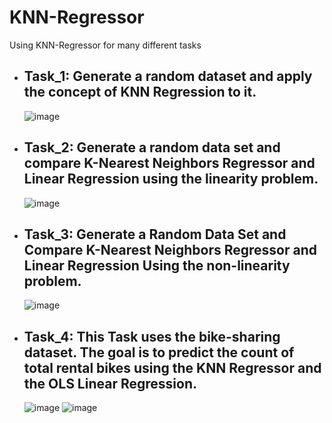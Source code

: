 # KNN-Regressor
 Using KNN-Regressor for many different tasks
   - ## Task_1: Generate a random dataset and apply the concept of KNN Regression to it.
      ![image](https://user-images.githubusercontent.com/68587770/202859912-51b8989b-5a66-439c-96ca-2934374722af.png)
      
   - ## Task_2: Generate a random data set and compare K-Nearest Neighbors Regressor and Linear Regression using the linearity problem.
      ![image](https://user-images.githubusercontent.com/68587770/202859786-701d664d-4fa8-4381-b76b-eb914357841c.png)

   - ## Task_3: Generate a Random Data Set and Compare K-Nearest Neighbors Regressor and Linear Regression Using the non-linearity problem.
      ![image](https://user-images.githubusercontent.com/68587770/202859804-7170b0ad-caa2-4ceb-8728-de9010da5e31.png)
   
   - ## Task_4: This Task uses the bike-sharing dataset. The goal is to predict the count of total rental bikes using the KNN Regressor and the OLS Linear Regression.
      ![image](https://user-images.githubusercontent.com/68587770/202859821-6e8044d3-8a4a-4d33-b15b-9fe039b8db03.png)
      ![image](https://user-images.githubusercontent.com/68587770/202859833-54c0088e-b3b1-4da2-abda-82c418b34691.png)

